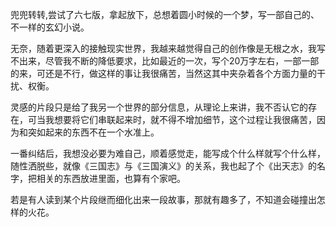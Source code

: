 兜兜转转,尝试了六七版，拿起放下，总想着圆小时候的一个梦，写一部自己的、不一样的玄幻小说。

无奈，随着更深入的接触现实世界，我越来越觉得自己的创作像是无根之水，我写不出来，尽管我不断的降低要求，比如最近的一次，写个20万字左右，一部一部的来，可还是不行，做这样的事让我很痛苦，当然这其中夹杂着各个方面力量的干扰、权衡。

灵感的片段只是给了我另一个世界的部分信息，从理论上来讲，我不否认它的存在，可当我想要将它们串联起来时，就不得不增加细节，这个过程让我很痛苦，因为和突如起来的东西不在一个水准上。

一番纠结后，我想没必要为难自己，顺着感觉走，能写成个什么样就写个什么样，随性洒脱些，就像《三国志》与《三国演义》的关系，我也起了个《出天志》的名字，把相关的东西放进里面，也算有个家吧。

若是有人读到某个片段继而细化出来一段故事，那就有趣多了，不知道会碰撞出怎样的火花。
